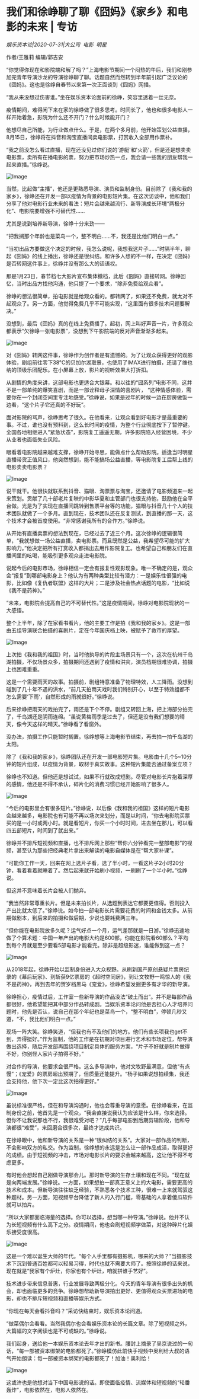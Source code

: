 # 我们和徐峥聊了聊《囧妈》《家乡》和电影的未来 | 专访

*娱乐资本论|2020-07-31|大公司 
                                                电影 
                                                明星*

作者/王雅莉 编辑/郭吉安

“你觉得你现在和影院端和解了吗？”上海电影节期间一个闷热的午后，我们和刚参加完青年导演沙龙的导演徐峥聊了聊。话题自然而然转到半年前引起广泛议论的《囧妈》。这也是徐峥自春节以来第一次正面谈到《囧妈》网播。

“我从来没想过伤害谁。”坐在娱乐资本论面前的徐峥，笑容里透着一丝无奈。

疫情期间，难得闲下来在家的徐峥做了很多思考。时间长了，他也和很多电影人一样开始着急，影院为什么还不开门？什么时候能开门？

他想尽自己所能，为行业做点什么。于是，在两个多月前，他开始策划公益直播，8月15日，徐峥将在抖音和淘宝直播间卖电影票，打赏收入全部用作票补。

“我之前没怎么看过直播，现在还没见过你们说的'游艇'和'火箭'，但是还是想卖卖电影票，卖所有在播电影的票，努力把市场炒热一点，我会请一些我的朋友帮我一起来直播。”徐峥说。

![Image](http://p1-tt.byteimg.com/large/pgc-image/3a99938d452f49b1a824d5a53ed954b9?from=pc)

当然，比起做“主播”，他还是更熟悉导演、演员和监制身份。目前除了《我和我的家乡》，徐峥还在开发一部以疫情为背景的电影短片集。在这次访谈中，他和我们分享了他对电影行业未来的看法：短片会越来越流行、新导演成长环境“两极分化”、电影院要增强不可替代性……

尤其是说到培养新导演，徐峥十分来劲——

“把我搁那个年龄也是菜鸟一个，整不明白……不，我还是比他们明白一点。”

“当初出品方要做这个决定的时候，我怎么说呢，我想我这片子……”时隔半年，聊起《囧妈》的线上播出，徐峥还是很纠结。和许多人想的不一样，在决定《囧妈》是否转网这件事上，徐峥并没有那么大的话语权。

那是1月23日，春节档七大影片宣布集体撤档，此后《囧妈》直接转网。徐峥回忆，当时出品方找他沟通，他只提了一个要求，“除非免费给观众看”。

徐峥的想法很简单，拍电影就是给观众看的。都转网了，如果还不免费，就太对不起观众了。另一方面，他觉得免费几乎不可能实现，“这里面有很多技术问题要解决。”

没想到，最后《囧妈》真的在线上免费播了。起初，网上叫好声音一片，许多观众都表示“欠徐峥一张电影票”，没想到下午影院端的反对声音渐渐多起来。

![Image](http://p6-tt.byteimg.com/large/pgc-image/3bbdf201ed334338aaa1e1c23986213f?from=pc)

对《囧妈》转网这件事，徐峥作为创作者是有遗憾的。为了让观众获得更好的观影体验，剧组前往零下38°C的贝加尔湖取景，也使用了IMAX进行拍摄，还请了维也纳的顶级乐团配乐。在小屏幕上放，影片的视听效果大打折扣。

从剧情的角度来讲，这部电影也更适合大银幕。和以往的“囧系列”电影不同，这并不是一部单纯的爆笑喜剧，而是一部诠释母子深情的喜剧片， “这种情感体验，需要你在一个封闭空间里专注地感受。”徐峥说，如果是过年的时候一边在厨房做饭一边看，“这个片子它还真的不好玩”。

面对影院的骂声，徐峥思考了很久。在他看来，让观众看到好电影才是最重要的事。不过，谁也没有预料到，这么长时间的疫情，为整个行业彻底按下了暂停键。全国各地相继进入“紧急状态”，影院复工遥遥无期，许多影院陷入经营困境，不少从业者也面临失业风险。

眼看着电影院越来越难支撑，徐峥开始寻思，能做点什么帮助影院。适逢当时明星直播带货正值风口，他突然想到，能不能搞场公益直播，等电影院复工后帮上线的电影卖卖电影票？

![Image](http://p6-tt.byteimg.com/large/pgc-image/a6f5e8b973bf4028a7934564bf2731e2?from=pc)

说干就干。他很快就联系到抖音、猫眼、淘票票与淘宝，还邀请了电影频道来一起来策划。贡献了几十部老片复映的中影华夏和主管部门也很支持他，鼓励他在全平台做。光是为了实现在直播间跳转到售票平台等的功能，猫眼与抖音几十个人的技术团队就做了一个多月。直到现在，技术团队还在反复测试，到直播的那一天，这个技术才会被首度使用。“非常感谢我所有的合作方。”徐峥说。

从开始有直播卖票的想法到现在，已经过去了近三个月。这次徐峥的逻辑很简单，“我就想做一场公益直播，卖电影票。而且既然是公益，我希望尽可能的扩大影响力。”他决定把所有打赏收入都捐出去用作影院复工。也希望自己和朋友们在直播间里的吆喝，能吸引更多观众走进电影院。

说起今后的电影市场，徐峥相信一定会有报复性观影现象。唯一不确定的是，观众会“报复”到哪部电影身上？他认为有两种类型比较有潜力：一是娱乐性很强的电影，比如像《复仇者联盟》这样的大片；二是涉及社会热点话题的电影，“比如说《我不是药神》。”

“未来，电影院会提高自己的不可替代性。”这是疫情期间，徐峥对电影院现状的一大感悟。

整个上半年，除了在家看书看片，他的主要工作是拍《我和我的家乡》。这是一部由五组导演联合拍摄的喜剧片，定在今年国庆档上映，被赋予了救市的厚望。

![Image](http://p6-tt.byteimg.com/large/pgc-image/e896b5065efb48ea9f911230a8022d81?from=pc)

上次拍《我和我的祖国》时，当时他执导的片段主场景只有一个，这次在杭州千岛湖拍摄，不仅场景众多，拍摄期间还遇到了疫情和洪灾，演员档期很难协调，拍摄上也困难重重。

这是一个需要雨天的故事。拍摄前，剧组特意准备了物理特效，人工降雨。没想到碰到了几十年不遇的洪水，“前几天拍雨天戏时我们特别开心，以至于特效组都不怎么需要‘下雨‘，自然形成的雨就很好。”徐峥说。

后来徐峥把雨天的戏拍完了，雨还是下个不停。剧组又转回上海，把上海部分拍完了，千岛湖还是阴雨连绵。“虽说黄梅雨季是过去了，但还是没有我们想要的晴天，像今天这样的晴天。”徐峥看了看窗外。

没办法，拍摄工作只能暂时搁置。徐峥想等上海电影节结束，再去拍一拍千岛湖的太阳。

除了《我和我的家乡》，徐峥团队还在开发一部电影短片集。电影由十几个5~10分钟的短片组成，以疫情为背景，取材于真实故事。这种短片集能否通过备案立项？

徐峥也不知道。但他还是想试试，如果不行就改成短剧。尽管对电影长片抱着深厚的感情，他还是不得不承认，碎片化的消费习惯已经开始影响了很多人。

![Image](http://p6-tt.byteimg.com/large/pgc-image/5e998af53a834aedb92bae853eb6af04?from=pc)

“今后的电影里会有很多短片。”徐峥说，以后像《我和我的祖国》这样的短片电影会越来越多，电影院也有可能不再以场次来划分，而是以时间，“你去电影院买票买的是一小时或两小时。就是看短片，你买一个小时时间，进去坐在那儿，可以看四五部短片，时间到了就出来。”

徐峥并不排斥短视频和直播，也不排斥网上那些“帮你六分钟看完一整部电影”的视频，甚至认为那些把经典老片拿出来解读的电影自媒体是在“帮大家补课”。

“可能你工作一天，回来在网上选片子看，选了半小时，一看这片子2小时20分钟，看着看着就睡着了。然后起来就开始刷小视频，一刷刷了一个半小时。”徐峥说。

但这并不意味着长片会被人们抛弃。

“我当然非常尊重长片。但是未来拍长片，从选题到表达它都要更值得。否则投入产出比就太低了。”徐峥说。如今拍一部电影长片需要花费的时间和金钱太多。从前期做剧本，到后来的拍摄和做后期，少说也要耗费两三年。

“但你能在电影院放多久呢？运气好点一个月，运气差那就是一日游。”徐峥迅速地做了个算术题：中国一年产出的电影大约是600部，你能在影院看60部么？平均到每个月就是至少要看5部电影才能看完。除非是超级影迷，谁能做到这一点？

![Image](http://p1-tt.byteimg.com/large/pgc-image/30e310cb3d2a424fa64e0493964e8701?from=pc)

从2018年起，徐峥开始以监制身份进入大众视野。从刷新国产原创悬疑片票房纪录的《幕后玩家》、到斩获9亿票房的《超时空同居》，到让文牧野一鸣惊人的《我不是药神》，再到去年的贺岁档黑马《宠爱》，徐峥希望发掘更多有才华的新导演。

徐峥担心，疫情过后，工作室一些新导演的作品没法“破土而出”。并不是每部作品都很好，他希望能把其中部分作品转成剧。当娱乐资本论问他是否担心人才培养问题时，他先是否认，说自己在那个年纪也是菜鸟一个，“整不明白”，停顿几秒又道，“不，我比他们明白一点。”

现场一阵大笑。徐峥笑道，“但我也有不及他们的地方。他们有些长项我也get不到，弄得挺好。”作为监制，他的工作是在初期对项目进行艺术和市场定位，帮导演做出选择，随后开发部再围绕项目制定具体的服务方案，“片子不好就是制片做得不好，你别怪人家片子拍得不好。”

对合作的导演，他要求会很严格。这么多导演中，他对文牧野最满意，但他“有点慢”；《宠爱》的票房超出预期了，但质量还能提升。“杨子如果说想拍续集，我还会支持他，他下次一定比这次拍得更好。”

![Image](http://p6-tt.byteimg.com/large/pgc-image/19d0e6ddc08c432dbce6a336c20cad70?from=pc)

虽说标准很严格，但在和导演沟通时，他也会尊重导演的意愿。在徐峥看来，在监制身份之前，他首先是一个观众，“我会直接说我认为应该是什么样，你来选择。但你不让我说那也不行，我很难受对吧？”几乎每部电影到后期剪辑阶段，他和导演都很“难受”，来回磨合很多次，最终才达成共识。

在徐峥眼中，他和新导演的关系是一种“很纠结的关系”。大家对一部作品的判断，不会影响双方的私交。作为监制，徐峥想的永远是怎么让一部作品成活，取得更好的成绩。由于短视频的冲击，市场对电影长片的要求会越来越高，这让他不得不考虑更多。

有时他会想起自己刚做导演那会儿。那时新导演的生存土壤和现在不同。“现在就是向两端发展。”徐峥说。一方面，如果想拍一部真正意义上的大电影，需要更高的技术和成本。但新导演往往缺乏经验，不熟悉各个技术工种，很难一上来就驾驭这种题材。另一方面，短视频平台降低了新人的入行门槛，零基础的人拿着傻瓜软件就可以拍片。

“所以大家都面临海量的选择。你可以选择，想当哪一种导演。”徐峥说。他并不认为长短视频有什么高下之分。疫情期间，他也会刷短视频学做菜，对这种碎片化娱乐接受度很高。

![Image](http://p3-tt.byteimg.com/large/pgc-image/c0bbee187fec4566bc22093482ec3c2a?from=pc)

这是一个难以诞生大师的年代。“每个人手里都有摄影机，哪来的大师？”当摄影技术下沉到普通百姓都可以轻易习得，时代也就不需要大师了。按照徐峥的话来说，现在就是“我家有个炉灶，你家也有个炉灶，咱就拼谁手艺好”。

技术进步带来信息普惠，行业发展导致两极分化。今天的青年导演有很多出头的机会，却也面临更多的竞争。徐峥想帮助新导演拍出更好、更值得观众买票进场的电影，却也不排斥短视频和直播等娱乐方式。

“你现在每天会看抖音吗？”采访快结束时，娱乐资本论问道。

“做菜偶尔会看看。当然我偶尔也会看娱乐资本论的长篇文章。除了短视频之外，大篇幅的文字阅读也是不可或缺的。”徐峥说。

我们起身，送给他一本娱乐资本论去年才出的新书。腰封上摘录了吴京说过的一句话，“每一部被资本绑架的电影都死了。”徐峥模仿此前快手视频中奥利给大叔的语气开始朗读：每一部被资本绑架的电影都死了！加油！奥利给！

![Image](http://p1-tt.byteimg.com/large/pgc-image/5303cc7043354893b2189d18b95d0f31?from=pc)

这或许也是他想对当下中国电影说的话。即使面临疫情、流媒体和短视频的“轮番轰炸”，电影依然在，电影人依然在。

